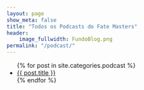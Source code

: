 ```yaml
---
layout: page
show_meta: false
title: "Todos os Podcasts do Fate Masters"
header:
    image_fullwidth: FundoBlog.png
permalink: "/podcast/"
---
```

<ul>
    {% for post in site.categories.podcast %}
    <li><a href="{{ site.url }}{{ post.url }}">{{ post.title }}</a></li>
    {% endfor %}
</ul>

<ul>
